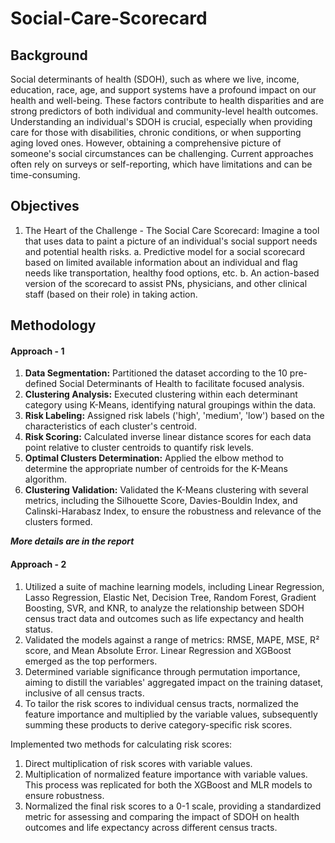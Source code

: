# Social-Care-Scorecard

## Background
Social determinants of health (SDOH), such as where we live, income, education, race, age,
and support systems have a profound impact on our health and well-being. These factors
contribute to health disparities and are strong predictors of both individual and community-level
health outcomes. Understanding an individual's SDOH is crucial, especially when providing care
for those with disabilities, chronic conditions, or when supporting aging loved ones. However,
obtaining a comprehensive picture of someone's social circumstances can be challenging.
Current approaches often rely on surveys or self-reporting, which have limitations and can be
time-consuming.

## Objectives
1. The Heart of the Challenge - The Social Care Scorecard: Imagine a tool that uses
data to paint a picture of an individual's social support needs and potential health risks.
a. Predictive model for a social scorecard based on limited available information
about an individual and flag needs like transportation, healthy food options, etc.
b. An action-based version of the scorecard to assist PNs, physicians, and other
clinical staff (based on their role) in taking action.

## Methodology
#### Approach - 1
1. **Data Segmentation:** Partitioned the dataset according to the 10 pre-defined Social Determinants of Health to
  facilitate focused analysis.
2. **Clustering Analysis:** Executed clustering within each determinant category using K-Means, identifying natural
 groupings within the data.
3. **Risk Labeling:** Assigned risk labels ('high', 'medium', 'low') based on the characteristics of each cluster's
 centroid.
4. **Risk Scoring:** Calculated inverse linear distance scores for each data point relative to cluster centroids to
 quantify risk levels.
5. **Optimal Clusters Determination:** Applied the elbow method to determine the appropriate number of centroids
for the K-Means algorithm.
6. **Clustering Validation:** Validated the K-Means clustering with several metrics, including the Silhouette Score,
  Davies-Bouldin Index, and Calinski-Harabasz Index, to ensure the robustness and relevance of the clusters
  formed.

**_More details are in the report_**

#### Approach - 2
1. Utilized a suite of machine learning models, including Linear Regression, Lasso Regression, Elastic Net,
Decision Tree, Random Forest, Gradient Boosting, SVR, and KNR, to analyze the relationship between
SDOH census tract data and outcomes such as life expectancy and health status.
2. Validated the models against a range of metrics: RMSE, MAPE, MSE, R² score, and Mean Absolute Error.
Linear Regression and XGBoost emerged as the top performers.
3. Determined variable significance through permutation importance, aiming to distill the variables' aggregated
impact on the training dataset, inclusive of all census tracts.
4. To tailor the risk scores to individual census tracts, normalized the feature importance and multiplied by the
variable values, subsequently summing these products to derive category-specific risk scores.

Implemented two methods for calculating risk scores:
1. Direct multiplication of risk scores with variable values.
2. Multiplication of normalized feature importance with variable values. This process was replicated for both the XGBoost and MLR models to ensure robustness.
3. Normalized the final risk scores to a 0-1 scale, providing a standardized metric for assessing and comparing the
impact of SDOH on health outcomes and life expectancy across different census tracts.
